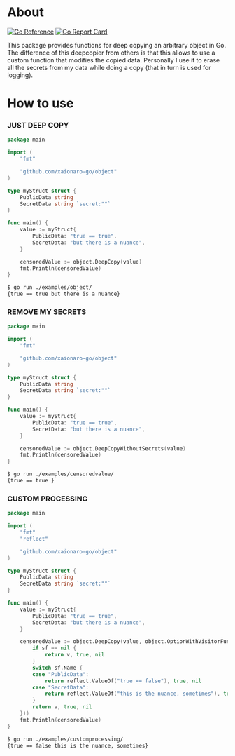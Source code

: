 # About
[![Go Reference](https://godoc.org/github.com/xaionaro-go/object?status.svg)](https://godoc.org/github.com/xaionaro-go/object)
[![Go Report Card](https://goreportcard.com/badge/github.com/xaionaro-go/object?branch=main)](https://goreportcard.com/report/github.com/xaionaro-go/object)

This package provides functions for deep copying an arbitrary object in Go. The difference of this deepcopier from others is that this allows to use a custom function that modifies the copied data. Personally I use it to erase all the secrets from my data while doing a copy (that in turn is used for logging).

# How to use

### JUST DEEP COPY
```go
package main

import (
	"fmt"

	"github.com/xaionaro-go/object"
)

type myStruct struct {
	PublicData string
	SecretData string `secret:""`
}

func main() {
	value := myStruct{
		PublicData: "true == true",
		SecretData: "but there is a nuance",
	}

	censoredValue := object.DeepCopy(value)
	fmt.Println(censoredValue)
}

```
```sh
$ go run ./examples/object/
{true == true but there is a nuance}
```


### REMOVE MY SECRETS
```go
package main

import (
	"fmt"

	"github.com/xaionaro-go/object"
)

type myStruct struct {
	PublicData string
	SecretData string `secret:""`
}

func main() {
	value := myStruct{
		PublicData: "true == true",
		SecretData: "but there is a nuance",
	}

	censoredValue := object.DeepCopyWithoutSecrets(value)
	fmt.Println(censoredValue)
}
```
```sh
$ go run ./examples/censoredvalue/
{true == true }
```

### CUSTOM PROCESSING
```go
package main

import (
	"fmt"
	"reflect"

	"github.com/xaionaro-go/object"
)

type myStruct struct {
	PublicData string
	SecretData string `secret:""`
}

func main() {
	value := myStruct{
		PublicData: "true == true",
		SecretData: "but there is a nuance",
	}

	censoredValue := object.DeepCopy(value, object.OptionWithVisitorFunc(func(_ *object.ProcContext, v reflect.Value, sf *reflect.StructField) (reflect.Value, bool, error) {
		if sf == nil {
			return v, true, nil
		}
		switch sf.Name {
		case "PublicData":
			return reflect.ValueOf("true == false"), true, nil
		case "SecretData":
			return reflect.ValueOf("this is the nuance, sometimes"), true, nil
		}
		return v, true, nil
	}))
	fmt.Println(censoredValue)
}
```
```sh
$ go run ./examples/customprocessing/
{true == false this is the nuance, sometimes}
```